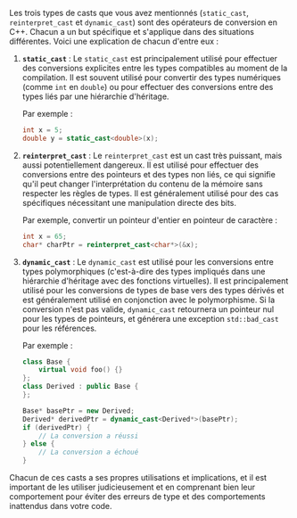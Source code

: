 Les trois types de casts que vous avez mentionnés (`static_cast`, `reinterpret_cast` et `dynamic_cast`) sont des opérateurs de conversion en C++. Chacun a un but spécifique et s'applique dans des situations différentes. Voici une explication de chacun d'entre eux :

1. **`static_cast`** :
   Le `static_cast` est principalement utilisé pour effectuer des conversions explicites entre les types compatibles au moment de la compilation. Il est souvent utilisé pour convertir des types numériques (comme `int` en `double`) ou pour effectuer des conversions entre des types liés par une hiérarchie d'héritage.

   Par exemple :
   ```cpp
   int x = 5;
   double y = static_cast<double>(x);
   ```

2. **`reinterpret_cast`** :
   Le `reinterpret_cast` est un cast très puissant, mais aussi potentiellement dangereux. Il est utilisé pour effectuer des conversions entre des pointeurs et des types non liés, ce qui signifie qu'il peut changer l'interprétation du contenu de la mémoire sans respecter les règles de types. Il est généralement utilisé pour des cas spécifiques nécessitant une manipulation directe des bits.

   Par exemple, convertir un pointeur d'entier en pointeur de caractère :
   ```cpp
   int x = 65;
   char* charPtr = reinterpret_cast<char*>(&x);
   ```

3. **`dynamic_cast`** :
   Le `dynamic_cast` est utilisé pour les conversions entre types polymorphiques (c'est-à-dire des types impliqués dans une hiérarchie d'héritage avec des fonctions virtuelles). Il est principalement utilisé pour les conversions de types de base vers des types dérivés et est généralement utilisé en conjonction avec le polymorphisme. Si la conversion n'est pas valide, `dynamic_cast` retournera un pointeur nul pour les types de pointeurs, et générera une exception `std::bad_cast` pour les références.

   Par exemple :
   ```cpp
   class Base {
       virtual void foo() {}
   };
   class Derived : public Base {
   };
   
   Base* basePtr = new Derived;
   Derived* derivedPtr = dynamic_cast<Derived*>(basePtr);
   if (derivedPtr) {
       // La conversion a réussi
   } else {
       // La conversion a échoué
   }
   ```

Chacun de ces casts a ses propres utilisations et implications, et il est important de les utiliser judicieusement et en comprenant bien leur comportement pour éviter des erreurs de type et des comportements inattendus dans votre code.
